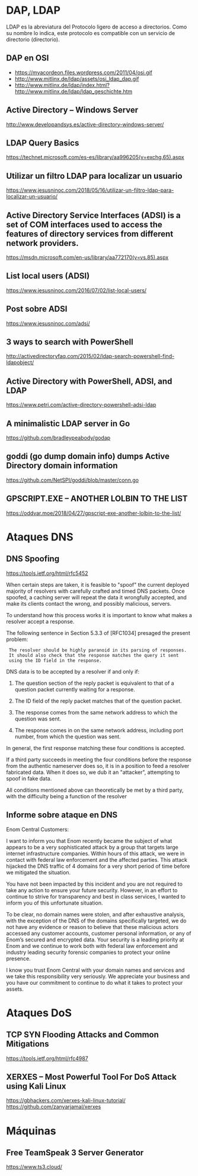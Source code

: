 # DAP, LDAP
LDAP es la abreviatura del Protocolo ligero de acceso a directorios. Como su nombre lo indica, este protocolo es compatible con un servicio de directorio (directorio).

## DAP en OSI
* https://myacordeon.files.wordpress.com/2011/04/osi.gif
* http://www.mitlinx.de/ldap/assets/osi_ldap_dap.gif
* http://www.mitlinx.de/ldap/index.html?http://www.mitlinx.de/ldap/ldap_geschichte.htm

## Active Directory – Windows Server
http://www.developandsys.es/active-directory-windows-server/

## LDAP Query Basics
https://technet.microsoft.com/es-es/library/aa996205(v=exchg.65).aspx
## Utilizar un filtro LDAP para localizar un usuario
https://www.jesusninoc.com/2018/05/16/utilizar-un-filtro-ldap-para-localizar-un-usuario/
## Active Directory Service Interfaces (ADSI) is a set of COM interfaces used to access the features of directory services from different network providers.
https://msdn.microsoft.com/en-us/library/aa772170(v=vs.85).aspx
## List local users (ADSI)
https://www.jesusninoc.com/2016/07/02/list-local-users/
## Post sobre ADSI
https://www.jesusninoc.com/adsi/

## 3 ways to search with PowerShell
http://activedirectoryfaq.com/2015/02/ldap-search-powershell-find-ldapobject/

## Active Directory with PowerShell, ADSI, and LDAP
https://www.petri.com/active-directory-powershell-adsi-ldap
## A minimalistic LDAP server in Go
https://github.com/bradleypeabody/godap
## goddi (go dump domain info) dumps Active Directory domain information
https://github.com/NetSPI/goddi/blob/master/conn.go
## GPSCRIPT.EXE – ANOTHER LOLBIN TO THE LIST
https://oddvar.moe/2018/04/27/gpscript-exe-another-lolbin-to-the-list/

# Ataques DNS

## DNS Spoofing

https://tools.ietf.org/html/rfc5452

When certain steps are taken, it is feasible to "spoof" the current
   deployed majority of resolvers with carefully crafted and timed DNS
   packets.  Once spoofed, a caching server will repeat the data it
   wrongfully accepted, and make its clients contact the wrong, and
   possibly malicious, servers.

   To understand how this process works it is important to know what
   makes a resolver accept a response.

   The following sentence in Section 5.3.3 of [RFC1034] presaged the
   present problem:

     The resolver should be highly paranoid in its parsing of responses.
     It should also check that the response matches the query it sent
     using the ID field in the response.

   DNS data is to be accepted by a resolver if and only if:

   1.  The question section of the reply packet is equivalent to that of
       a question packet currently waiting for a response.

   2.  The ID field of the reply packet matches that of the question
       packet.

   3.  The response comes from the same network address to which the
       question was sent.

   4.  The response comes in on the same network address, including port
       number, from which the question was sent.

   In general, the first response matching these four conditions is
   accepted.
   
   If a third party succeeds in meeting the four conditions before the
   response from the authentic nameserver does so, it is in a position
   to feed a resolver fabricated data.  When it does so, we dub it an
   "attacker", attempting to spoof in fake data.

   All conditions mentioned above can theoretically be met by a third
   party, with the difficulty being a function of the resolver

## Informe sobre ataque en DNS

Enom Central Customers:

I want to inform you that Enom recently became the subject of what appears to be a very sophisticated attack by a group that targets large internet infrastructure companies. Within hours of this attack, we were in contact with federal law enforcement and the affected parties. This attack hijacked the DNS traffic of 4 domains for a very short period of time before we mitigated the situation.

You have not been impacted by this incident and you are not required to take any action to ensure your future security. However, in an effort to continue to strive for transparency and best in class services, I wanted to inform you of this unfortunate situation.

To be clear, no domain names were stolen, and after exhaustive analysis, with the exception of the DNS of the domains specifically targeted, we do not have any evidence or reason to believe that these malicious actors accessed any customer accounts, customer personal information, or any of Enom’s secured and encrypted data. Your security is a leading priority at Enom and we continue to work both with federal law enforcement and industry leading security forensic companies to protect your online presence.

I know you trust Enom Central with your domain names and services and we take this responsibility very seriously. We appreciate your business and you have our commitment to continue to do what it takes to protect your assets.

# Ataques DoS

## TCP SYN Flooding Attacks and Common Mitigations
https://tools.ietf.org/html/rfc4987

## XERXES – Most Powerful Tool For DoS Attack using Kali Linux
https://gbhackers.com/xerxes-kali-linux-tutorial/
https://github.com/zanyarjamal/xerxes

# Máquinas
## Free TeamSpeak 3 Server Generator
https://www.ts3.cloud/
